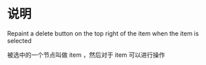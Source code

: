 # 说明

Repaint a delete button on the top right of the item when the item is selected

被选中的一个节点叫做 item ，然后对于 item 可以进行操作
